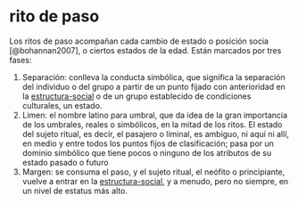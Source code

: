 # rito de paso

Los ritos de paso acompañan cada cambio de estado o posición socia [@bohannan2007], o ciertos estados de la edad. Están marcados por tres fases:

1. Separación:  conlleva la conducta simbólica, que significa la separación del individuo o del grupo a partir de un punto fijado con anterioridad en la [estructura-social](estructura-social.md) o de un grupo establecido de condiciones culturales, un estado.
1. Limen: el nombre latino para umbral, que da idea de la gran importancia de los umbrales, reales o simbólicos, en la mitad de los ritos.  El estado del sujeto ritual, es decir, el pasajero o liminal, es ambiguo, ni aquí ni allí, en medio y entre todos los puntos fijos de clasificación; pasa por un dominio simbólico que tiene pocos o ninguno de los atributos de su estado pasado o futuro
1. Margen: se consuma el paso, y el sujeto ritual, el neófito o principiante, vuelve a entrar en la [estructura-social](estructura-social.md), y a menudo, pero no siempre, en un nivel de estatus más alto.
